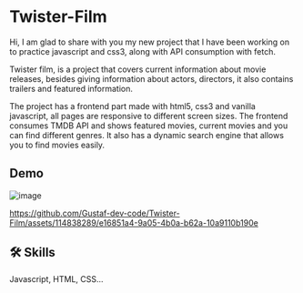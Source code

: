 
# Twister-Film

Hi, I am glad to share with you my new project that I have been working on to practice javascript and css3, along with API consumption with fetch.

Twister film, is a project that covers current information about movie releases, besides giving information about actors, directors, it also contains trailers and featured information. 

The project has a frontend part made with html5, css3 and vanilla javascript, all pages are responsive to different screen sizes. The frontend consumes TMDB API and shows featured movies, current movies and you can find different genres. It also has a dynamic search engine that allows you to find movies easily.


## Demo

![image](https://github.com/Gustaf-dev-code/Twister-Film/assets/114838289/e4131780-d25c-4621-89ea-ba3bd54f9c8a)

https://github.com/Gustaf-dev-code/Twister-Film/assets/114838289/e16851a4-9a05-4b0a-b62a-10a9110b190e


## 🛠 Skills
Javascript, HTML, CSS...


